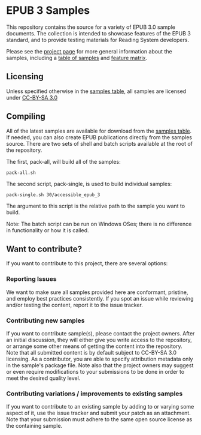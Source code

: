 # EPUB 3 Samples

This repository contains the source for a variety of EPUB 3.0 sample documents. The collection is intended to showcase features of the EPUB 3 standard, and to provide testing materials for Reading System developers.

Please see the [project page](http://idpf.github.io/epub3-samples/) for more general information about the samples, including a [table of samples](http://idpf.github.io/epub3-samples/samples.html) and [feature matrix](http://idpf.github.io/epub3-samples/feature-matrix.html).

## Licensing

Unless specified otherwise in the [samples table](http://idpf.github.io/epub3-samples/samples.html), all samples are licensed under [CC-BY-SA 3.0](http://creativecommons.org/licenses/by-sa/3.0/)

## Compiling

All of the latest samples are available for download from the [samples table](http://idpf.github.io/epub3-samples/samples.html). If needed, you can also create EPUB publications directly from the samples source. There are two sets of shell and batch scripts available at the root of the repository.

The first, pack-all, will build all of the samples:

```
pack-all.sh
```

The second script, pack-single, is used to build individual samples:

```
pack-single.sh 30/accessible_epub_3
```

The argument to this script is the relative path to the sample you want to build.

Note: The batch script can be run on Windows OSes; there is no difference in functionality or how it is called.

## Want to contribute?

If you want to contribute to this project, there are several options:

### Reporting Issues

We want to make sure all samples provided here are conformant, pristine, and employ best practices consistently. If you spot an issue while reviewing and/or testing the content, report it to the issue tracker.

### Contributing new samples

If you want to contribute sample(s), please contact the project owners. After an initial discussion, they will either give you write access to the repository, or arrange some other means of getting the content into the repository. Note that all submitted content is by default subject to CC-BY-SA 3.0 licensing. As a contributor, you are able to specify attribution metadata only in the sample's package file. Note also that the project owners may suggest or even require modifications to your submissions to be done in order to meet the desired quality level.

### Contributing variations / improvements to existing samples

If you want to contribute to an existing sample by adding to or varying some aspect of it, use the issue tracker and submit your patch as an attachment. Note that your submission must adhere to the same open source license as the containing sample.
